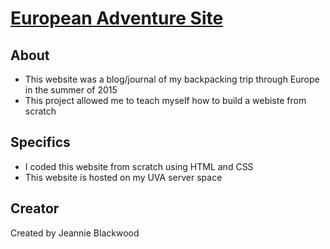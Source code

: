 # [European Adventure Site](http://people.virginia.edu/~jmb3qr/jeannieseuropeanadventure.html) 

## About

* This website was a blog/journal of my backpacking trip through Europe in the summer of 2015
* This project allowed me to teach myself how to build a webiste from scratch

## Specifics

* I coded this website from scratch using HTML and CSS
* This website is hosted on my UVA server space

## Creator

Created by Jeannie Blackwood
